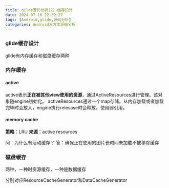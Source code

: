 ```yaml
---
title: gilde源码分析(2)-缓存设计
date: 2024-07-16 22:39:27
tags: [Android,glide,源码分析]
categories: Android三方库源码分析
---
```


### glide缓存设计

glide有内存缓存和磁盘缓存两种

### 内存缓存

#### active

active表示**正在被其他view使用的资源**，通过ActiveResources进行管理。该对象随engine初始化。
activeResources通过一个map存储。从内存加载或者加载完毕时会放入，engine执行relesase时会释放。使用弱引用。

#### memory cache

**策略**：LRU
**来源**：active resources

问：为什么有活动缓存？
答：确保正在使用的图片长时间未加载不被移除缓存

### 磁盘缓存

两种，一种时资源缓存，一种是数据缓存

分别对应ResourceCacheGenerator和DataCacheGenerator
<!--more-->
